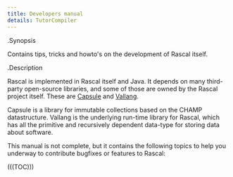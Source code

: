 ```yaml
---
title: Developers manual
details: TutorCompiler
---
```


.Synopsis

Contains tips, tricks and howto's on the development of Rascal itself.

.Description

Rascal is implemented in Rascal itself and Java. It depends on many third-party
open-source libraries, and some of those are owned by the Rascal project itself.
These are [Capsule](http://github.com/usethesource/capsule) and [Vallang](http://github.com/usethesource/vallang). 

Capsule is a library for immutable collections based on the CHAMP datastructure. Vallang is the underlying run-time library for Rascal, which has all the primitive and recursively dependent data-type for storing data about software.

This manual is not complete, but it contains the following topics to help you underway to contribute bugfixes or features to Rascal:

(((TOC)))
